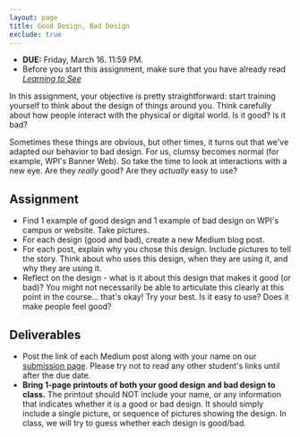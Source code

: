 ```yaml
---
layout: page
title: Good Design, Bad Design
exclude: true
---
```


- **DUE:** Friday, March 16. 11:59 PM.
- Before you start this assignment, make sure that you have already read [_Learning to See_](https://ia.net/know-how/learning-to-see)

In this assignment, your objective is pretty straightforward: start training yourself to think about the design of things around you. Think carefully about how people interact with the physical or digital world. Is it good? Is it bad?

Sometimes these things are obvious, but other times, it turns out that we've adapted our behavior to bad design. For us, clumsy becomes normal (for example, WPI's Banner Web). So take the time to look at interactions with a new eye. Are they _really_ good? Are they _actually_ easy to use?

## Assignment
- Find 1 example of good design and 1 example of bad design on WPI's campus or website. Take pictures.
- For each design (good and bad), create a new Medium blog post.
- For each post, explain why you chose this design. Include pictures to tell the story. Think about who uses this design, when they are using it, and why they are using it.
- Reflect on the design - what is it about this design that makes it good (or bad)? You might not necessarily be able to articulate this clearly at this point in the course... that's okay! Try your best. Is it easy to use? Does it make people feel good?

## Deliverables
- Post the link of each Medium post along with your name on our [submission page](https://docs.google.com/spreadsheets/d/1JV-dlcXFRXPoh-2ms8BZEtR_dzpDk8Sa-sTBIVfgzcU/edit?usp=sharing). Please try not to read any other student's links until after the due date.
- **Bring 1-page printouts of both your good design and bad design to class.** The printout should NOT include your name, or any information that indicates whether it is a good or bad design. It should simply include a single picture, or sequence of pictures showing the design. In class, we will try to guess whether each design is good/bad.
